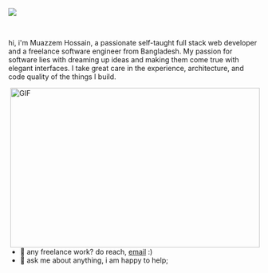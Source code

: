
![](https://visitor-badge.glitch.me/badge?page_id=abhisheknaiidu.abhisheknaiidu)

<br />

hi, i'm Muazzem Hossain, a passionate self-taught full stack web developer and a freelance software engineer from Bangladesh. My passion for software lies with dreaming up ideas and making them come true with elegant interfaces. I take great care in the experience, architecture, and code quality of the things I build.



  <img align="right" alt="GIF" src="https://github.com/abhisheknaiidu/abhisheknaiidu/blob/master/code.gif?raw=true" width="500" height="320" />
  
- 💼 any freelance work? do reach, [email](mailto:muazzem.mamun@gmail.com) :)
- 💬 ask me about anything, i am happy to help;
